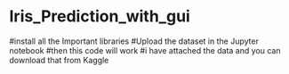 # Iris_Prediction_with_gui

#install all the Important libraries
#Upload the dataset in the Jupyter notebook
#then this code will work
#i have attached the data and you can download that from Kaggle
